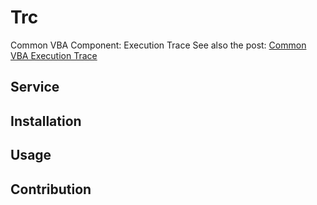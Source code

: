 # Trc
Common VBA Component: Execution Trace
See also the post: [Common VBA Execution Trace]()
## Service
## Installation
## Usage
## Contribution
